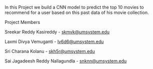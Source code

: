 In this Project we build a CNN model to predict the top 10 movies to recommend for a user based on this past data of his movie collection.


Project Members

Sreekar Reddy Kasireddy - skmvk@umsystem.edu

Laxmi Divya Vemuganti - lv6d6@umsystem.edu

Sri Charana Kolanu - skh5r@umsystem.edu

Sai Jagadeesh Reddy Nallagundla - snknn@umsystem.edu
